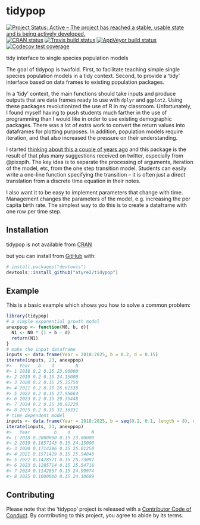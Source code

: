 
<!-- README.md is generated from README.Rmd. Please edit that file -->

# tidypop

<!-- badges: start -->

[![Project Status: Active – The project has reached a stable, usable
state and is being actively
developed.](https://www.repostatus.org/badges/latest/active.svg)](https://www.repostatus.org/#active)
[![CRAN
status](https://www.r-pkg.org/badges/version/tidypop)](https://cran.r-project.org/package=tidypop)
[![Travis build
status](https://travis-ci.com/atyre2/tidypop.svg?branch=master)](https://travis-ci.com/atyre2/tidypop)
[![AppVeyor build
status](https://ci.appveyor.com/api/projects/status/github/atyre2/tidypop?branch=master&svg=true)](https://ci.appveyor.com/project/atyre2/tidypop)
[![Codecov test
coverage](https://codecov.io/gh/atyre2/tidypop/branch/master/graph/badge.svg)](https://codecov.io/gh/atyre2/tidypop?branch=master)
<!-- badges: end -->

tidy interface to single species population models

The goal of tidypop is twofold. First, to facilitate teaching simple
single species population models in a tidy context. Second, to provide a
‘tidy’ interface based on data frames to existing population packages.

In a ‘tidy’ context, the main functions should take inputs and produce
outputs that are data frames ready to use with `dplyr` and `ggplot2`.
Using these packages revolutionized the use of R in my classroom.
Unfortunately, I found myself having to push students much farther in
the use of programming than I would like in order to use existing
demographic packages. There was a lot of extra work to convert the
return values into dataframes for plotting purposes. In addition,
population models require iteration, and that also increased the
pressure on their understanding.

I started [thinking about this a couple of years
ago](https://drewtyre.rbind.io/post/teaching-the-logistic-model/) and
this package is the result of that plus many suggestions received on
twitter, especially from @pixxpih. The key idea is to separate the
processing of arguments, iteration of the model, etc, from the one step
transition model. Students can easily write a one-line function
specifying the transition – it is often just a direct translation from a
discrete time equation in their notes.

I also want it to be easy to implement parameters that change with time.
Management changes the parameters of the model, e.g. increasing the per
capita birth rate. The simplest way to do this is to create a dataframe
with one row per time step.

## Installation

tidypop is not available from [CRAN](https://CRAN.R-project.org)

but you can install from [GitHub](https://github.com/) with:

``` r
# install.packages("devtools")
devtools::install_github("atyre2/tidypop")
```

## Example

This is a basic example which shows you how to solve a common problem:

``` r
library(tidypop)
# a simple exponential growth model
anexppop <- function(N0, b, d){
  N1 <- N0 * (1 + b - d)
  return(N1)
}
# make the input dataframe
inputs <- data.frame(Year = 2018:2025, b = 0.2, d = 0.15)
iterate(inputs, 23, anexppop)
#>   Year   b    d        N
#> 1 2018 0.2 0.15 23.00000
#> 2 2019 0.2 0.15 24.15000
#> 3 2020 0.2 0.15 25.35750
#> 4 2021 0.2 0.15 26.62538
#> 5 2022 0.2 0.15 27.95664
#> 6 2023 0.2 0.15 29.35448
#> 7 2024 0.2 0.15 30.82220
#> 8 2025 0.2 0.15 32.36331
# time dependent model
inputs <- data.frame(Year = 2018:2025, b = seq(0.2, 0.1, length = 8), d = 0.15)
iterate(inputs, 23, anexppop)
#>   Year         b    d        N
#> 1 2018 0.2000000 0.15 23.00000
#> 2 2019 0.1857143 0.15 24.15000
#> 3 2020 0.1714286 0.15 25.01250
#> 4 2021 0.1571429 0.15 25.54848
#> 5 2022 0.1428571 0.15 25.73097
#> 6 2023 0.1285714 0.15 25.54718
#> 7 2024 0.1142857 0.15 24.99974
#> 8 2025 0.1000000 0.15 24.10689
```

## Contributing

Please note that the ‘tidypop’ project is released with a [Contributor
Code of Conduct](.github/CODE_OF_CONDUCT.md). By contributing to this
project, you agree to abide by its terms.
